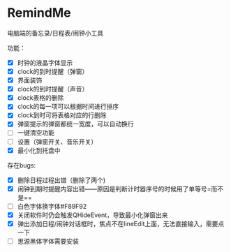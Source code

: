 # RemindMe

电脑端的备忘录/日程表/闹钟小工具

功能：

* [X] 时钟的液晶字体显示
* [X] clock的到时提醒（弹窗）
* [X] 界面装饰
* [X] clock的到时提醒（声音）
* [X] clock表格的删除
* [X] clock的每一项可以根据时间进行排序
* [X] clock到时可将表格对应的行删除
* [X] 弹窗提示的弹窗都统一宽度，可以自动换行
* [ ] 一键清空功能
* [ ] 设置（弹窗开关、音乐开关）
* [X] 最小化到托盘中

存在bugs:

* [X] 删除日程过程出错（删除了两个)
* [X] 闹钟到期时提醒内容出错——原因是判断计时器序号的时候用了单等号=而不是==
* [ ] 白色字体换字体#F89F92
* [X] 关闭软件时仍会触发QHideEvent，导致最小化弹窗出来
* [X] 弹出添加日程/闹钟对话框时，焦点不在lineEdit上面，无法直接输入，需要点一下
* [ ] 思源黑体字体需要安装